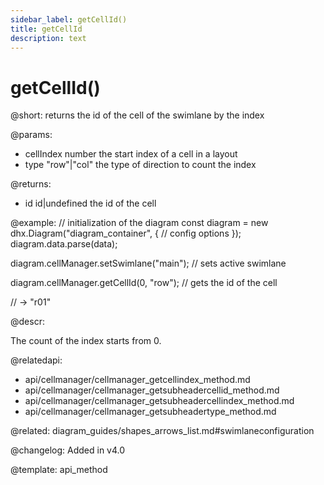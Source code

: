 ```yaml
---
sidebar_label: getCellId()
title: getCellId
description: text
---
```


# getCellId()

@short: returns the id of the cell of the swimlane by the index

@params:
- cellIndex     number           the start index of a cell in a layout
- type          "row"|"col"      the type of direction to count the index

@returns:
- id    id|undefined    the id of the cell

@example:
// initialization of the diagram
const diagram = new dhx.Diagram("diagram_container", {
    // config options
});
diagram.data.parse(data);

diagram.cellManager.setSwimlane("main"); // sets active swimlane

diagram.cellManager.getCellId(0, "row"); // gets the id of the cell

// -> "r01"

@descr:

The count of the index starts from 0.

@relatedapi:
- api/cellmanager/cellmanager_getcellindex_method.md
- api/cellmanager/cellmanager_getsubheadercellid_method.md
- api/cellmanager/cellmanager_getsubheadercellindex_method.md
- api/cellmanager/cellmanager_getsubheadertype_method.md

@related: diagram_guides/shapes_arrows_list.md#swimlaneconfiguration

@changelog:
Added in v4.0

@template: api_method
